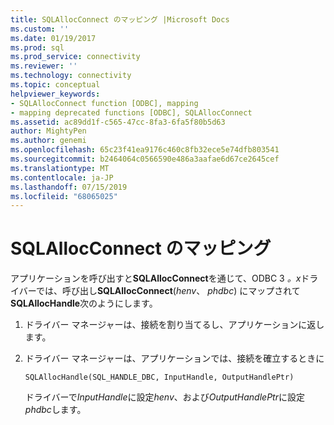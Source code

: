 ```yaml
---
title: SQLAllocConnect のマッピング |Microsoft Docs
ms.custom: ''
ms.date: 01/19/2017
ms.prod: sql
ms.prod_service: connectivity
ms.reviewer: ''
ms.technology: connectivity
ms.topic: conceptual
helpviewer_keywords:
- SQLAllocConnect function [ODBC], mapping
- mapping deprecated functions [ODBC], SQLAllocConnect
ms.assetid: ac89dd1f-c565-47cc-8fa3-6fa5f80b5d63
author: MightyPen
ms.author: genemi
ms.openlocfilehash: 65c23f41ea9176c460c8fb32ece5e74dfb803541
ms.sourcegitcommit: b2464064c0566590e486a3aafae6d67ce2645cef
ms.translationtype: MT
ms.contentlocale: ja-JP
ms.lasthandoff: 07/15/2019
ms.locfileid: "68065025"
---
```

# <a name="sqlallocconnect-mapping"></a>SQLAllocConnect のマッピング
アプリケーションを呼び出すと**SQLAllocConnect**を通じて、ODBC 3 *。x*ドライバーでは、呼び出し**SQLAllocConnect**(*henv*、 *phdbc*) にマップされて**SQLAllocHandle**次のようにします。  
  
1.  ドライバー マネージャーは、接続を割り当てるし、アプリケーションに返します。  
  
2.  ドライバー マネージャーは、アプリケーションでは、接続を確立するときに  
  
    ```  
    SQLAllocHandle(SQL_HANDLE_DBC, InputHandle, OutputHandlePtr)  
    ```  
  
     ドライバーで*InputHandle*に設定*henv*、および*OutputHandlePtr*に設定*phdbc*します。
